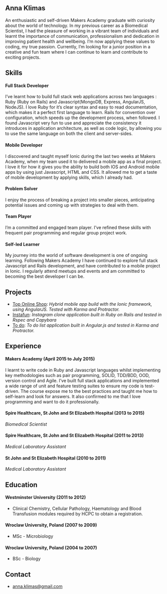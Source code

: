 ## Anna Klimas

An enthusiastic and self-driven Makers Academy graduate with curiosity about the world of technology. In my previous career as a Biomedical Scientist, I had the pleasure of working in a vibrant team of individuals and learnt the importance of communication, professionalism and dedication in improving patient health and wellbeing. I’m now applying these values to coding, my true passion.
Currently, I’m looking for a junior position in a creative and fun team where I can continue to learn and contribute to exciting projects.


## Skills

#### Full Stack Developer

I’ve learnt how to build full stack web applications across two languages : Ruby (Ruby on Rails) and Javascript(MongoDB, Express, AngularJS, NodeJS).
I love Ruby for it’s clear syntax and easy to read documentation, which makes it a perfect first language to learn. Rails for convention over configuration, which speeds up the development process, when followed.
I found Javascript very fun to use and appreciate the consistency it introduces in application architecture, as well as code logic, by allowing you to use the same language on both the client and server-sides.


#### Mobile Developer

I discovered and taught myself Ionic during the last two weeks at Makers Academy, when my team used it to delivered a mobile app as a final project. I love it for how it gives you the ability to build both IOS and Android mobile apps by using just Javascript, HTML and CSS. It allowed me to get a taste of mobile development by applying skills, which I already had.

#### Problem Solver

I enjoy the process of breaking a project into smaller pieces, anticipating potential issues and coming up with strategies to deal with them.

#### Team Player

I’m a committed and engaged team player. I’ve refined these skills with frequent pair programming and regular group project work.

#### Self-led Learner

My journey into the world of software development is one of ongoing learning. Following Makers Academy I have continued to explore full stack Javascript and Rails development, and have contributed to a mobile project in Ionic. I regularly attend meetups and events and am committed to becoming the best developer I can be.

## Projects

- [Top Online Shop](https://github.com/AnnaKL/Top-Online-Shop): *Hybrid mobile app build with the Ionic framework, using AngularJS. Tested with Karma and Protractor.*
- [Instafun](https://github.com/AnnaKL/instagram-challenge): *Instagram clone application built in Ruby on Rails and tested in Rspec and Capybara*
- [To do](https://github.com/AnnaKL/todo_challenge): *To do list application built in Angular.js and tested in Karma and Protractor.*



## Experience

#### Makers Academy (April 2015 to July 2015)

I learnt to write code in Ruby and Javascript languages whilst implementing key methodologies such as pair programming, SOLID, TDD/BDD, OOD, version control and Agile. I’ve built full stack applications and implemented a wide range of unit and feature testing suites to ensure my code is test-driven.
The course expose me to the best practices and taught me how to self-learn and look for answers. It also confirmed to me that I love programming and want to do it professionally.


#### Spire Healthcare, St John and St Elizabeth Hospital (2013 to 2015)
*Biomedical Scientist*

#### Spire Healthcare, St John and St Elizabeth Hospital  (2011 to 2013)
*Medical Laboratory Assistant*

#### St John and St Elizabeth Hospital (2010 to 2011)
*Medical Laboratory Assistant*

## Education

#### Westminster University (2011 to 2012)

- Clinical Chemistry, Cellular Pathology, Haematology and Blood
  Transfusion modules required by HCPC to obtain a registration.

#### Wroclaw University, Poland (2007 to 2009)

- MSc - Microbiology

#### Wroclaw University, Poland (2004 to 2007)

- BSc - Biology

## Contact

- anna.klimas@gmail.com
